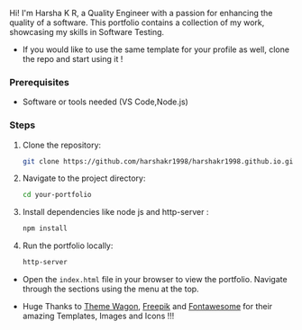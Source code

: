Hi! I'm Harsha K R, a Quality Engineer with a passion for enhancing the quality of a software. This portfolio contains a collection of my work, showcasing my skills in Software Testing.

- If you would like to use the same template for your profile as well, clone the repo and start using it !   


### Prerequisites
- Software or tools needed (VS Code,Node.js)

### Steps
1. Clone the repository:
   ```bash
   git clone https://github.com/harshakr1998/harshakr1998.github.io.git
   ```
2. Navigate to the project directory:
   ```bash
   cd your-portfolio
   ```
3. Install dependencies like node js and http-server :
   ```bash
   npm install 
   ```
4. Run the portfolio locally:
   ```bash
   http-server
   ```

- Open the ``` index.html ``` file in your browser to view the portfolio. Navigate through the sections using the menu at the top.

- Huge Thanks to [Theme Wagon](https://themewagon.com/themes/free-bootstrap-portfolio-website-template-meyawo/), [Freepik](https://www.freepik.com/) and [Fontawesome](https://fontawesome.com/) for their amazing Templates, Images and Icons !!!